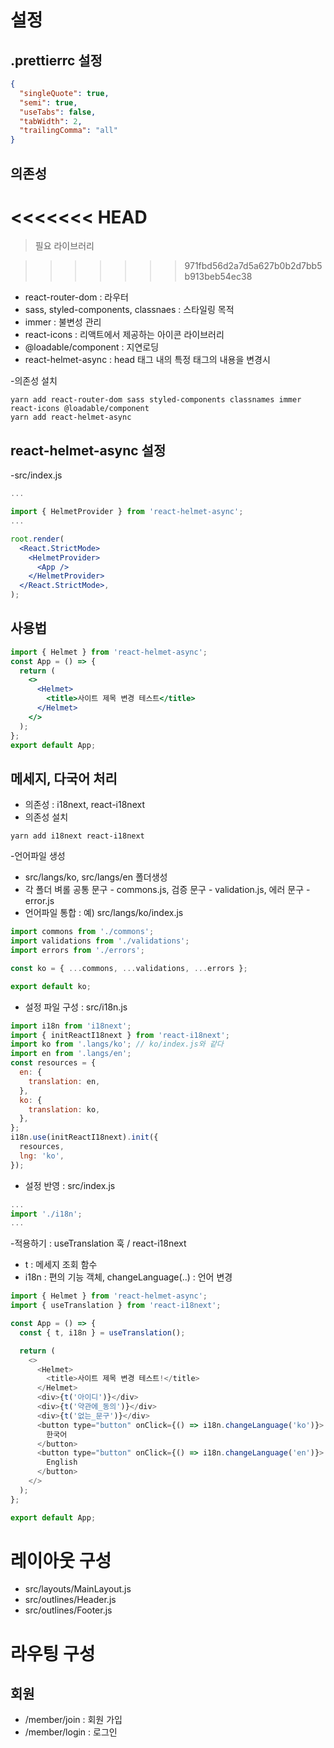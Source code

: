 # 설정

## .prettierrc 설정

```json
{
  "singleQuote": true,
  "semi": true,
  "useTabs": false,
  "tabWidth": 2,
  "trailingComma": "all"
}
```

## 의존성

# <<<<<<< HEAD

> 필요 라이브러리

> > > > > > > 971fbd56d2a7d5a627b0b2d7bb5b913beb54ec38

- react-router-dom : 라우터
- sass, styled-components, classnaes : 스타일링 목적
- immer : 불변성 관리
- react-icons : 리액트에서 제공하는 아이콘 라이브러리
- @loadable/component : 지연로딩
- react-helmet-async : head 태그 내의 특정 태그의 내용을 변경시

-의존성 설치

```
yarn add react-router-dom sass styled-components classnames immer react-icons @loadable/component
yarn add react-helmet-async
```

## react-helmet-async 설정

-src/index.js

```jsx
...

import { HelmetProvider } from 'react-helmet-async';
...

root.render(
  <React.StrictMode>
    <HelmetProvider>
      <App />
    </HelmetProvider>
  </React.StrictMode>,
);
```

## 사용법

```jsx
import { Helmet } from 'react-helmet-async';
const App = () => {
  return (
    <>
      <Helmet>
        <title>사이트 제목 변경 테스트</title>
      </Helmet>
    </>
  );
};
export default App;
```

## 메세지, 다국어 처리

- 의존성 : i18next, react-i18next
- 의존성 설치

```
yarn add i18next react-i18next
```

-언어파일 생성

- src/langs/ko, src/langs/en 폴더생성
- 각 폴더 벼롤 공통 문구 - commons.js, 검증 문구 - validation.js, 에러 문구 - error.js
- 언어파일 통합 : 예) src/langs/ko/index.js

```javascript
import commons from './commons';
import validations from './validations';
import errors from './errors';

const ko = { ...commons, ...validations, ...errors };

export default ko;
```

- 설정 파일 구성 : src/i18n.js

```javascript
import i18n from 'i18next';
import { initReactI18next } from 'react-i18next';
import ko from '.langs/ko'; // ko/index.js와 같다
import en from '.langs/en';
const resources = {
  en: {
    translation: en,
  },
  ko: {
    translation: ko,
  },
};
i18n.use(initReactI18next).init({
  resources,
  lng: 'ko',
});
```

- 설정 반영 : src/index.js

```javascript
...
import './i18n';
...
```

-적용하기 : useTranslation 훅 / react-i18next

- t : 메세지 조회 함수
- i18n : 편의 기능 객체, changeLanguage(..) : 언어 변경

```javascript
import { Helmet } from 'react-helmet-async';
import { useTranslation } from 'react-i18next';

const App = () => {
  const { t, i18n } = useTranslation();

  return (
    <>
      <Helmet>
        <title>사이트 제목 변경 테스트!</title>
      </Helmet>
      <div>{t('아이디')}</div>
      <div>{t('약관에_동의')}</div>
      <div>{t('없는_문구')}</div>
      <button type="button" onClick={() => i18n.changeLanguage('ko')}>
        한국어
      </button>
      <button type="button" onClick={() => i18n.changeLanguage('en')}>
        English
      </button>
    </>
  );
};

export default App;
```

# 레이아웃 구성

- src/layouts/MainLayout.js
- src/outlines/Header.js
- src/outlines/Footer.js


# 라우팅 구성

## 회원

- /member/join : 회원 가입
- /member/login : 로그인
